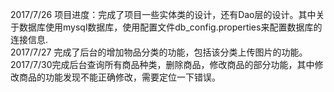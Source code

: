 2017/7/26 项目进度：完成了项目一些实体类的设计，还有Dao层的设计。其中关于数据库使用mysql数据库，使用配置文件db_config.properties来配置数据库的连接信息.<br />
2017/7/27 完成了后台的增加物品分类的功能，包括该分类上传图片的功能。<br />
2017/7/30完成后台查询所有商品种类，删除商品，修改商品的部分功能，其中修改商品的功能发现不能正确修改，需要定位一下错误。<br />